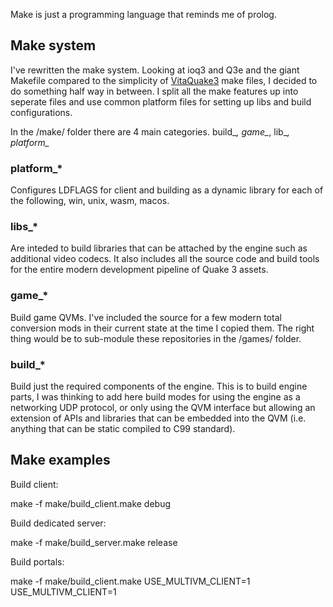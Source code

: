 
Make is just a programming language that reminds me of prolog.


## Make system

I've rewritten the make system. Looking at ioq3 and Q3e and the giant Makefile compared to the simplicity of [VitaQuake3](https://github.com/Rinnegatamante/vitaQuakeIII/blob/master/Makefile) make files, I decided to do something half way in between. I split all the make features up into seperate files and use common platform files for setting up libs and build configurations.

In the /make/ folder there are 4 main categories. build_*, game_*, lib_*, platform_*

### platform_* 
Configures LDFLAGS for client and building as a dynamic library for each of the following, win, unix, wasm, macos.

### libs_* 
Are inteded to build libraries that can be attached by the engine such as additional video codecs. It also includes all the source code and build tools for the entire modern development pipeline of Quake 3 assets.

### game_* 
Build game QVMs. I've included the source for a few modern total conversion mods in their current state at the time I copied them. The right thing would be to sub-module these repositories in the /games/ folder.

### build_* 
Build just the required components of the engine. This is to build engine parts, I was thinking to add here build modes for using the engine as a networking UDP protocol, or only using the QVM interface but allowing an extension of APIs and libraries that can be embedded into the QVM (i.e. anything that can be static compiled to C99 standard).


## Make examples

Build client:

make -f make/build_client.make debug

Build dedicated server:

make -f make/build_server.make release

Build portals:

make -f make/build_client.make USE_MULTIVM_CLIENT=1 USE_MULTIVM_CLIENT=1


